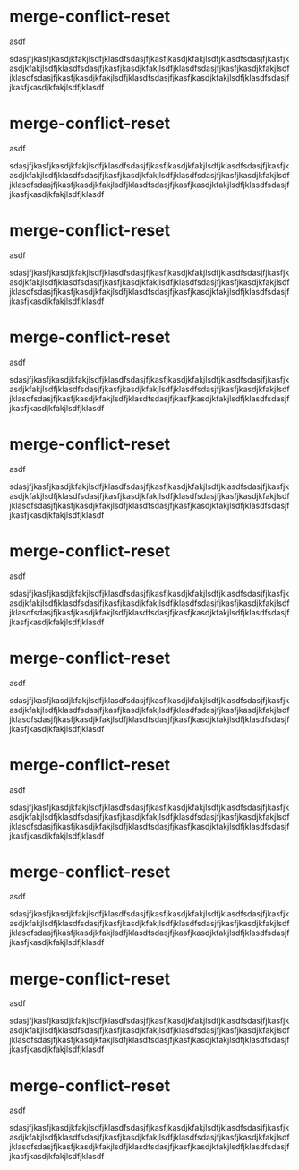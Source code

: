 # merge-conflict-reset
asdf

sdasjfjkasfjkasdjkfakjlsdfjklasdfsdasjfjkasfjkasdjkfakjlsdfjklasdfsdasjfjkasfjkasdjkfakjlsdfjklasdfsdasjfjkasfjkasdjkfakjlsdfjklasdfsdasjfjkasfjkasdjkfakjlsdfjklasdfsdasjfjkasfjkasdjkfakjlsdfjklasdfsdasjfjkasfjkasdjkfakjlsdfjklasdfsdasjfjkasfjkasdjkfakjlsdfjklasdf
# merge-conflict-reset
asdf

sdasjfjkasfjkasdjkfakjlsdfjklasdfsdasjfjkasfjkasdjkfakjlsdfjklasdfsdasjfjkasfjkasdjkfakjlsdfjklasdfsdasjfjkasfjkasdjkfakjlsdfjklasdfsdasjfjkasfjkasdjkfakjlsdfjklasdfsdasjfjkasfjkasdjkfakjlsdfjklasdfsdasjfjkasfjkasdjkfakjlsdfjklasdfsdasjfjkasfjkasdjkfakjlsdfjklasdf
# merge-conflict-reset
asdf

sdasjfjkasfjkasdjkfakjlsdfjklasdfsdasjfjkasfjkasdjkfakjlsdfjklasdfsdasjfjkasfjkasdjkfakjlsdfjklasdfsdasjfjkasfjkasdjkfakjlsdfjklasdfsdasjfjkasfjkasdjkfakjlsdfjklasdfsdasjfjkasfjkasdjkfakjlsdfjklasdfsdasjfjkasfjkasdjkfakjlsdfjklasdfsdasjfjkasfjkasdjkfakjlsdfjklasdf
# merge-conflict-reset
asdf

sdasjfjkasfjkasdjkfakjlsdfjklasdfsdasjfjkasfjkasdjkfakjlsdfjklasdfsdasjfjkasfjkasdjkfakjlsdfjklasdfsdasjfjkasfjkasdjkfakjlsdfjklasdfsdasjfjkasfjkasdjkfakjlsdfjklasdfsdasjfjkasfjkasdjkfakjlsdfjklasdfsdasjfjkasfjkasdjkfakjlsdfjklasdfsdasjfjkasfjkasdjkfakjlsdfjklasdf
# merge-conflict-reset
asdf

sdasjfjkasfjkasdjkfakjlsdfjklasdfsdasjfjkasfjkasdjkfakjlsdfjklasdfsdasjfjkasfjkasdjkfakjlsdfjklasdfsdasjfjkasfjkasdjkfakjlsdfjklasdfsdasjfjkasfjkasdjkfakjlsdfjklasdfsdasjfjkasfjkasdjkfakjlsdfjklasdfsdasjfjkasfjkasdjkfakjlsdfjklasdfsdasjfjkasfjkasdjkfakjlsdfjklasdf
# merge-conflict-reset
asdf

sdasjfjkasfjkasdjkfakjlsdfjklasdfsdasjfjkasfjkasdjkfakjlsdfjklasdfsdasjfjkasfjkasdjkfakjlsdfjklasdfsdasjfjkasfjkasdjkfakjlsdfjklasdfsdasjfjkasfjkasdjkfakjlsdfjklasdfsdasjfjkasfjkasdjkfakjlsdfjklasdfsdasjfjkasfjkasdjkfakjlsdfjklasdfsdasjfjkasfjkasdjkfakjlsdfjklasdf
# merge-conflict-reset
asdf

sdasjfjkasfjkasdjkfakjlsdfjklasdfsdasjfjkasfjkasdjkfakjlsdfjklasdfsdasjfjkasfjkasdjkfakjlsdfjklasdfsdasjfjkasfjkasdjkfakjlsdfjklasdfsdasjfjkasfjkasdjkfakjlsdfjklasdfsdasjfjkasfjkasdjkfakjlsdfjklasdfsdasjfjkasfjkasdjkfakjlsdfjklasdfsdasjfjkasfjkasdjkfakjlsdfjklasdf
# merge-conflict-reset
asdf

sdasjfjkasfjkasdjkfakjlsdfjklasdfsdasjfjkasfjkasdjkfakjlsdfjklasdfsdasjfjkasfjkasdjkfakjlsdfjklasdfsdasjfjkasfjkasdjkfakjlsdfjklasdfsdasjfjkasfjkasdjkfakjlsdfjklasdfsdasjfjkasfjkasdjkfakjlsdfjklasdfsdasjfjkasfjkasdjkfakjlsdfjklasdfsdasjfjkasfjkasdjkfakjlsdfjklasdf
# merge-conflict-reset
asdf

sdasjfjkasfjkasdjkfakjlsdfjklasdfsdasjfjkasfjkasdjkfakjlsdfjklasdfsdasjfjkasfjkasdjkfakjlsdfjklasdfsdasjfjkasfjkasdjkfakjlsdfjklasdfsdasjfjkasfjkasdjkfakjlsdfjklasdfsdasjfjkasfjkasdjkfakjlsdfjklasdfsdasjfjkasfjkasdjkfakjlsdfjklasdfsdasjfjkasfjkasdjkfakjlsdfjklasdf
# merge-conflict-reset
asdf

sdasjfjkasfjkasdjkfakjlsdfjklasdfsdasjfjkasfjkasdjkfakjlsdfjklasdfsdasjfjkasfjkasdjkfakjlsdfjklasdfsdasjfjkasfjkasdjkfakjlsdfjklasdfsdasjfjkasfjkasdjkfakjlsdfjklasdfsdasjfjkasfjkasdjkfakjlsdfjklasdfsdasjfjkasfjkasdjkfakjlsdfjklasdfsdasjfjkasfjkasdjkfakjlsdfjklasdf
# merge-conflict-reset
asdf

sdasjfjkasfjkasdjkfakjlsdfjklasdfsdasjfjkasfjkasdjkfakjlsdfjklasdfsdasjfjkasfjkasdjkfakjlsdfjklasdfsdasjfjkasfjkasdjkfakjlsdfjklasdfsdasjfjkasfjkasdjkfakjlsdfjklasdfsdasjfjkasfjkasdjkfakjlsdfjklasdfsdasjfjkasfjkasdjkfakjlsdfjklasdfsdasjfjkasfjkasdjkfakjlsdfjklasdf

